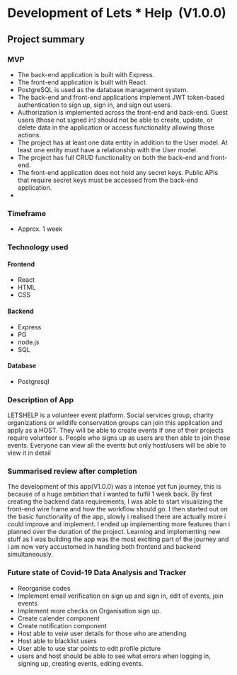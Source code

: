 # Development of Lets * Help  (V1.0.0)


## Project summary

### MVP
- The back-end application is built with Express.
- The front-end application is built with React.
- PostgreSQL is used as the database management system.
- The back-end and front-end applications implement JWT token-based authentication to sign up, sign in, and sign out users.
- Authorization is implemented across the front-end and back-end. Guest users (those not signed in) should not be able to create, update, or delete data in the application or access functionality allowing those actions.
- The project has at least one data entity in addition to the User model. At least one entity must have a relationship with the User model.
- The project has full CRUD functionality on both the back-end and front-end.
- The front-end application does not hold any secret keys. Public APIs that require secret keys must be accessed from the back-end application.
- 
### Timeframe

- Approx. 1 week

### Technology used
#### Frontend
- React
- HTML
- CSS
#### Backend
- Express
- PG
- node.js
- SQL
#### Database
- Postgresql

### Description of App

LETSHELP is a volunteer event platform. Social services group, charity organizations or wildlife conservation groups can join this application and apply as a HOST. They will be able to create events if one of their projects require volunteer s. People who signs up as users are then able to join these events. Everyone can view all the events but only host/users will be able to view it in detail

### Summarised review after completion

The development of this app(V1.0.0) was a intense yet fun journey, this is because of a huge ambition that i wanted to fulfil 1 week back. By first creating the backend data requirements, I was able to start visualizing the front-end wire frame and how the workflow should go. I then started out on the basic functionality of the app, slowly i realised there are actually more i could improve and implement. I ended up implementing more features than i planned over the duration of the project. Learning and implementing new stuff as I was building the app was the most exciting part of the journey and i am now very accustomed in handling both frontend and backend simultaneously.

### Future state of Covid-19 Data Analysis and Tracker


- Reorganise codes
- Implement email verification on sign up and sign in, edit of events, join events
- Implement more checks on Organisation sign up.
- Create calender component
- Create notification component
- Host able to veiw user details for those who are attending
- Host able to blacklist users
- User able to use star points to edit profile picture
- users and host should be able to see what errors when logging in, signing up, creating events, editing events.
